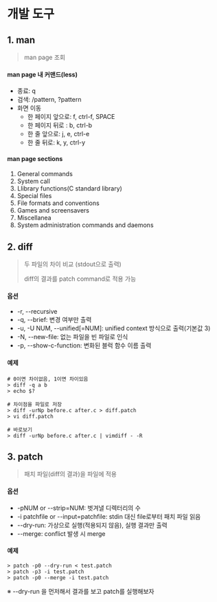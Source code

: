 ﻿# 개발 도구

## 1. man

> man page 조회

#### man page 내 커맨드(less)

- 종료: q
- 검색: /pattern, ?pattern
- 화면 이동
  - 한 페이지 앞으로: f, ctrl-f, SPACE
  - 한 페이지 뒤로 : b, ctrl-b
  - 한 줄 앞으로: j, e, ctrl-e
  - 한 줄 뒤로: k, y, ctrl-y



#### man page sections

1. General commands
2. System call
3. Llibrary functions(C standard library)
4. Special files
5. File formats and conventions
6. Games and screensavers
7. Miscellanea
8. System administration commands and daemons



## 2. diff

> 두 파일의 차이 비교 (stdout으로 출력)
>
> diff의 결과를 patch command로 적용 가능

#### 옵션

- -r, --recursive
- -q, --brief: 변경 여부만 출력
- -u, -U NUM, --unified[=NUM]: unified context 방식으로 출력(기본값 3)
- -N, --new-file: 없는 파일을 빈 파일로 인식
- -p, --show-c-function: 변화된 블럭 함수 이름 출력



#### 예제

```
# 0이면 차이없음, 1이면 차이있음
> diff -q a b
> echo $?

# 차이점을 파일로 저장
> diff -urNp before.c after.c > diff.patch
> vi diff.patch

# 바로보기
> diff -urNp before.c after.c | vimdiff - -R
```



## 3. patch

> 패치 파일(diff의 결과)을 파일에 적용
>

#### 옵션

- -pNUM or --strip=NUM: 벗겨낼 디렉터리의 수
- -i patchfile or --input=patchfile: stdin 대신 file로부터 패치 파일 읽음
- --dry-run: 가상으로 실행(적용되지 않음), 실행 결과만 출력
- --merge: conflict 발생 시 merge



#### 예제

```
> patch -p0 --dry-run < test.patch
> patch -p3 -i test.patch
> patch -p0 --merge -i test.patch
```

※ --dry-run 을 먼저해서 결과를 보고 patch를 실행해보자